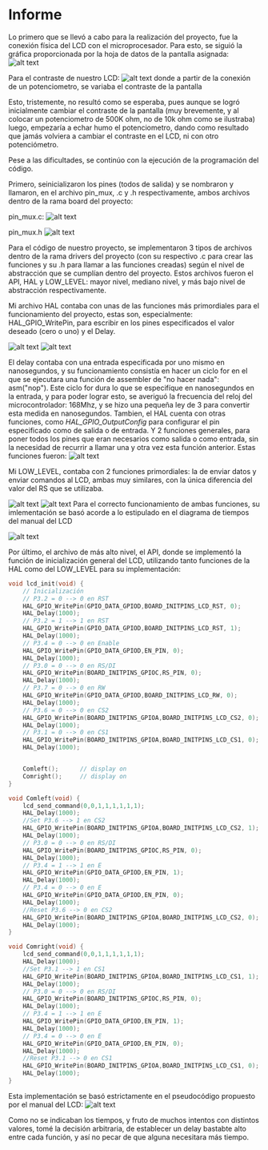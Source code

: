 # Informe 

Lo primero que se llevó a cabo para la realización del proyecto, fue la conexión física del LCD con el microprocesador. Para esto, se siguió la gráfica proporcionada por la hoja de datos de la pantalla asignada: 
![alt text](Imagenes/image.png)

Para el contraste de nuestro LCD: 
![alt text](Imagenes/image-2.png)
donde a partir de la conexión de un potenciometro, se variaba el contraste de la pantalla 

Esto, tristemente, no resultó como se esperaba, pues aunque se logró inicialmente cambiar el contraste de la pantalla (muy brevemente, y al colocar un potenciometro de 500K ohm, no de 10k ohm como se ilustraba) luego, empezaría a echar humo el potenciometro, dando como resultado que jamás volviera a cambiar el contraste en el LCD, ni con otro potenciómetro. 

Pese a las dificultades, se continúo con la ejecución de la programación del código. 

Primero, seinicializaron los pines (todos de salida) y se nombraron y llamaron, en el archivo pin_mux, .c y .h respectivamente, ambos archivos dentro de la rama board del proyecto: 

pin_mux.c: 
![alt text](Imagenes/image-3.png)

pin_mux.h 
![alt text](Imagenes/image-4.png)

Para el código de nuestro proyecto, se implementaron 3 tipos de archivos dentro de la rama drivers del proyecto (con su respectivo .c para crear las funciones y su .h para llamar a las funciones creadas) según el nivel de abstracción que se cumplían dentro del proyecto. Estos archivos fueron el API, HAL y LOW_LEVEL: mayor nivel, mediano nivel, y más bajo nivel de abstracción respectivamente. 

Mi archivo HAL contaba con unas de las funciones más primordiales para el funcionamiento del proyecto, estas son, especialmente: HAL_GPIO_WritePin, para escribir en los pines especificados el valor deseado (cero o uno) y el Delay. 

![alt text](Imagenes/image-5.png)
![alt text](Imagenes/image-6.png)

El delay contaba con una entrada especificada por uno mismo en nanosegundos, y su funcionamiento consistía en hacer un ciclo for en el que se ejecutara una función de assembler de "no hacer nada": asm("nop"). 
Este ciclo for dura lo que se especifíque en nanosegundos en la entrada, y para poder lograr esto, se averiguó la frecuencia del reloj del microcontrolador: 168Mhz, y se hizo una pequeña ley de 3 para convertir esta medida en nanosegundos. 
Tambien, el HAL cuenta con otras funciones, como *HAL_GPIO_OutputConfig* para configurar el pin especificado como de salida o de entrada. Y 2 funciones generales, para poner todos los pines que eran necesarios como salida o como entrada, sin la necesidad de recurrir a llamar una y otra vez esta función anterior. Estas funciones fueron: 
![alt text](Imagenes/image-7.png)

Mi LOW_LEVEL, contaba con 2 funciones primordiales: la de enviar datos y enviar comandos al LCD, ambas muy similares, con la única diferencia del valor del RS que se utilizaba.

![alt text](Imagenes/image-8.png)
![alt text](Imagenes/image-9.png)
Para el correcto funcionamiento de ambas funciones, su imlementación se basó acorde a lo estipulado en el diagrama de tiempos del manual del LCD

![alt text](Imagenes/image-10.png)

Por último, el archivo de más alto nivel, el API, donde se implementó la función de inicialización general del LCD, utilizando tanto funciones de la HAL como del LOW_LEVEL para su implementación:

```c
void lcd_init(void) {
    // Inicialización
    // P3.2 = 0	--> 0 en RST
    HAL_GPIO_WritePin(GPIO_DATA_GPIOD,BOARD_INITPINS_LCD_RST, 0);
    HAL_Delay(1000);
    // P3.2 = 1 --> 1 en RST
    HAL_GPIO_WritePin(GPIO_DATA_GPIOD,BOARD_INITPINS_LCD_RST, 1);
    HAL_Delay(1000);
    // P3.4 = 0 --> 0 en Enable
    HAL_GPIO_WritePin(GPIO_DATA_GPIOD,EN_PIN, 0);
    HAL_Delay(1000);
    // P3.0 = 0 --> 0 en RS/DI
    HAL_GPIO_WritePin(BOARD_INITPINS_GPIOC,RS_PIN, 0);
    HAL_Delay(1000);
    // P3.7 = 0 --> 0 en RW
    HAL_GPIO_WritePin(GPIO_DATA_GPIOD,BOARD_INITPINS_LCD_RW, 0);
    HAL_Delay(1000);
    // P3.6 = 0 --> 0 en CS2
    HAL_GPIO_WritePin(BOARD_INITPINS_GPIOA,BOARD_INITPINS_LCD_CS2, 0);
    HAL_Delay(1000);
    // P3.1 = 0 --> 0 en CS1
    HAL_GPIO_WritePin(BOARD_INITPINS_GPIOA,BOARD_INITPINS_LCD_CS1, 0);
    HAL_Delay(1000);


    Comleft();      // display on
    Comright();     // display on
}

void Comleft(void) {
	lcd_send_command(0,0,1,1,1,1,1,1);
	HAL_Delay(1000);
    //Set P3.6 --> 1 en CS2
    HAL_GPIO_WritePin(BOARD_INITPINS_GPIOA,BOARD_INITPINS_LCD_CS2, 1);
    HAL_Delay(1000);
    // P3.0 = 0 --> 0 en RS/DI
    HAL_GPIO_WritePin(BOARD_INITPINS_GPIOC,RS_PIN, 0);
    HAL_Delay(1000);
    // P3.4 = 1 --> 1 en E
    HAL_GPIO_WritePin(GPIO_DATA_GPIOD,EN_PIN, 1);
    HAL_Delay(1000);
    // P3.4 = 0 --> 0 en E
    HAL_GPIO_WritePin(GPIO_DATA_GPIOD,EN_PIN, 0);
    HAL_Delay(1000);
    //Reset P3.6 --> 0 en CS2
    HAL_GPIO_WritePin(BOARD_INITPINS_GPIOA,BOARD_INITPINS_LCD_CS2, 0);
    HAL_Delay(1000);
}

void Comright(void) {
	lcd_send_command(0,0,1,1,1,1,1,1);
	HAL_Delay(1000);
	//Set P3.1 --> 1 en CS1
	HAL_GPIO_WritePin(BOARD_INITPINS_GPIOA,BOARD_INITPINS_LCD_CS1, 1);
	HAL_Delay(1000);
    // P3.0 = 0 --> 0 en RS/DI
	HAL_GPIO_WritePin(BOARD_INITPINS_GPIOC,RS_PIN, 0);
	HAL_Delay(1000);
	// P3.4 = 1 --> 1 en E
	HAL_GPIO_WritePin(GPIO_DATA_GPIOD,EN_PIN, 1);
	HAL_Delay(1000);
	// P3.4 = 0 --> 0 en E
	HAL_GPIO_WritePin(GPIO_DATA_GPIOD,EN_PIN, 0);
	HAL_Delay(1000);
	//Reset P3.1 --> 0 en CS1
	HAL_GPIO_WritePin(BOARD_INITPINS_GPIOA,BOARD_INITPINS_LCD_CS1, 0);
	HAL_Delay(1000);
}

```

Esta implementación se basó estrictamente en el pseudocódigo propuesto por el manual del LCD: 
![alt text](Imagenes/image-11.png)

Como no se indicaban los tiempos, y fruto de muchos intentos con distintos valores, tomé la decisión arbitraria, de establecer un delay bastabte alto entre cada función, y así no pecar de que alguna necesitara más tiempo. 

